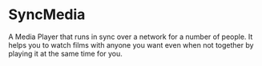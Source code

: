 # SyncMedia
A Media Player that runs in sync over a network for a number of people.
It helps you to watch films with anyone you want even when not together by playing it at the same time for you.
